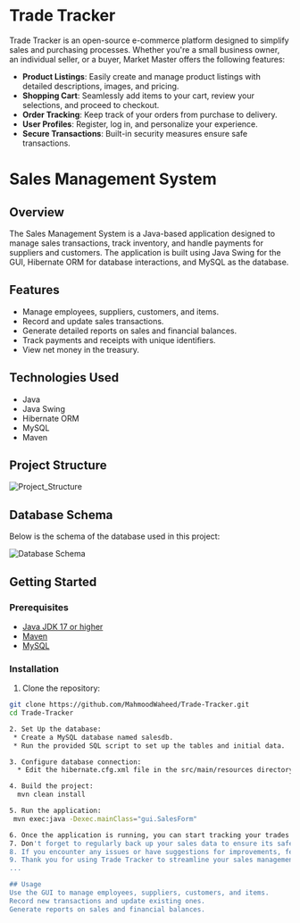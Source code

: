 # Trade Tracker

Trade Tracker is an open-source e-commerce platform designed to simplify sales and purchasing processes. Whether you're a small business owner, an individual seller, or a buyer, Market Master offers the following features:

- **Product Listings**: Easily create and manage product listings with detailed descriptions, images, and pricing.
- **Shopping Cart**: Seamlessly add items to your cart, review your selections, and proceed to checkout.
- **Order Tracking**: Keep track of your orders from purchase to delivery.
- **User Profiles**: Register, log in, and personalize your experience.
- **Secure Transactions**: Built-in security measures ensure safe transactions.

# Sales Management System

## Overview

The Sales Management System is a Java-based application designed to manage sales transactions, track inventory, and handle payments for suppliers and customers. The application is built using Java Swing for the GUI, Hibernate ORM for database interactions, and MySQL as the database.

## Features

- Manage employees, suppliers, customers, and items.
- Record and update sales transactions.
- Generate detailed reports on sales and financial balances.
- Track payments and receipts with unique identifiers.
- View net money in the treasury.

## Technologies Used

- Java
- Java Swing
- Hibernate ORM
- MySQL
- Maven

## Project Structure
![Project_Structure](https://github.com/user-attachments/assets/a7db3f53-ac60-4d5a-b399-c212d1535ed4)


## Database Schema

Below is the schema of the database used in this project:


![Database Schema](https://github.com/user-attachments/assets/89ea83ed-a574-48d3-a123-17564f3f1f62)

## Getting Started

### Prerequisites

- [Java JDK 17 or higher](https://www.oracle.com/java/technologies/javase/jdk17-archive-downloads.html)
- [Maven](https://maven.apache.org/download.cgi)
- [MySQL](https://dev.mysql.com/downloads/mysql/)

### Installation

1. Clone the repository:

```sh
git clone https://github.com/MahmoodWaheed/Trade-Tracker.git
cd Trade-Tracker

2. Set Up the database:
 * Create a MySQL database named salesdb.
 * Run the provided SQL script to set up the tables and initial data.

3. Configure database connection:
  * Edit the hibernate.cfg.xml file in the src/main/resources directory to match your MySQL database configuration.

4. Build the project:
  mvn clean install

5. Run the application:
 mvn exec:java -Dexec.mainClass="gui.SalesForm"

6. Once the application is running, you can start tracking your trades and managing sales efficiently. Navigate through the user-friendly interface of the SalesForm to input, view, and update sales information.  
7. Don't forget to regularly back up your sales data to ensure its safety and integrity. You can export reports and analyze your sales performance for better decision-making.  
8. If you encounter any issues or have suggestions for improvements, feel free to contribute to the project on GitHub or reach out to the developer MahmoodWaheed for support.  
9. Thank you for using Trade Tracker to streamline your sales management processes. Happy tracking!
...

## Usage
Use the GUI to manage employees, suppliers, customers, and items.
Record new transactions and update existing ones.
Generate reports on sales and financial balances.

